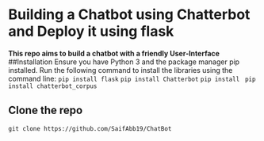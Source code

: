 # Building a Chatbot using Chatterbot and Deploy it using flask
**This repo aims to build a chatbot with a friendly User-Interface**
##Installation
Ensure you have Python 3 and the package manager pip installed.
Run the following command to install the libraries using the command line:
`pip install flask`
`pip install Chatterbot`
`pip install `
`pip install chatterbot_corpus`

## Clone the repo
`git clone https://github.com/SaifAbb19/ChatBot`
